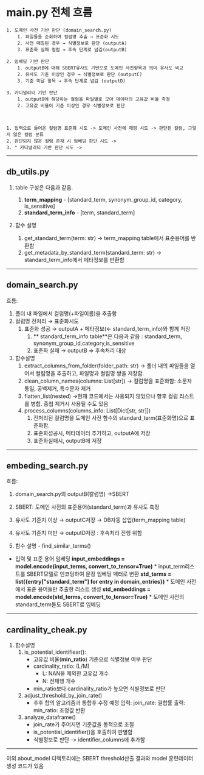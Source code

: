 
# main.py 전체 흐름

    1. 도메인 사전 기반 판단 (domain_search.py)
        1. 파일들을 순회하며 컬럼명 추출 → 표준화 시도
        2. 사전 매칭된 경우 → 식별정보로 판단 (outputA)
        3. 표준화 실패 컬럼 → 후속 단계로 넘김(outputB)

    2. 임베딩 기반 판단
        1. outputB에 대해 SBERT유사도 기반으로 도메인 사전항목과 의미 유사도 비교
        2. 유사도 기준 이상인 경우 → 식별정보로 판단 (outputC)
        3. 기준 미달 항목 → 후속 단계로 넘김 (outputD)

    3. 카디널리티 기반 판단
        1. outputD에 해당하는 컬럼을 파일별로 모아 데이터의 고유값 비율 측정
        2. 고유값 비율이 기준 이상인 경우 식별정보로 판단


    
    1. 입력으로 들어온 컬럼명 표준화 시도 -> 도메인 사전에 매핑 시도 -> 판단된 컬럼, 그렇지 않은 컬럼 분류
    2. 판단되지 않은 컬럼 존재 시 임베딩 판단 시도 -> 
    3. " 카디널리티 기반 판단 시도 ->
----------
## db_utils.py

1. table 구성은 다음과 같음.
    1. **term_mapping** - [standard_term, synonym_group_id, category, is_sensitive]
    2. **standard_term_info** -
    [term, standard_term]

2. 함수 설명
    1. get_standard_term(term: str) 
         -> term_mapping table에서 표준용어를 반환함
    2. get_metadata_by_standard_term(standard_term: str)
        -> standard_term_info에서 메타정보를 반환함

-------------
        
## domain_search.py
흐름:
1. 폴더 내 파일에서 컬럼명(+파일이름)을 추출함
2. 컬럼명 전처리 → 표준화시도
    1. 표준화 성공 → outputA + 메타정보(← standard_term_info)와 함께 저장
        1. ** standard_term_info table**은 다음과 같음 : standard_term, synonym_group_id,category,is_sensitive
        2. 표준화 실패 → outputB ⇒ 후속처리 대상
3. 함수설명
    1. extract_columns_from_folder(folder_path: str)
        -> 폴더 내의 파일들을 열어서 컬럼명을 추출하고, 파일명과 컬럼명 쌍을 저장함.
    2. clean_column_names(columns: List[str])
        -> 컬럼명을 표준화함: 소문자 통일, 공백제거, 특수문자 제거
    3. flatten_list(nested)
        ->현재 코드에서는 사용되지 않았으나 향후 컬럼 리스트를 병합. 중첩 제거시 사용될 수도 있음
    4. process_columns(columns_info: List[Dict[str, str]])
        1. 전처리된 컬럼명을 도메인 사전 함수의 standard_term(표준화명)으로 표준화함.
        2. 표준화성공시, 메타데이터 추가하고, outputA에 저장
        3. 표준화실패시, outputB에 저장
-----------
## embeding_search.py
흐름:
1.  domain_search.py의 outputB(칼럼명) →SBERT
2. SBERT: 도메인 사전의 표준용어(standard_term)과 유사도 측정
3. 유사도 기준치 이상 → outputC저장 → DB자동 삽입(term_mapping table)
4. 유사도 기준치 미만 → outputD저장 : 후속처리 진행 위함

5. 함수 설명 - find_similar_terms()
*  입력 및 표준 용어 임베딩
    **input_embeddings = model.encode(input_terms, convert_to_tensor=True)**
        * input_term리스트를 SBERT모델로 인코딩하여 문장 임베딩 벡터로 변환
    **std_terms = list({entry["standard_term"] for entry in domain_entries})**
        * 도메인 사전에서 표준 용어들만 추출한 리스트 생성
    **std_embeddings = model.encode(std_terms, convert_to_tensor=True)**
		* 도메인 사전의 standard_term들도 SBERT로 임베딩

--------------
## cardinality_cheak.py
1. 함수설명
    1. is_potential_identifiear():
        * 고유값 비율(**min_ratio**) 기준으로 식별정보 여부 판단
        * cardinality_ratio: (L/M)
            * L: NAN을 제외한 고유값 개수
            * N: 전체행 개수
        * min_ratio보다 cardinality_ratio가 높으면 식별정보로 판단
    2. adjust_threshold_by_join_rate()
        * 추후 합의 알고리즘과 통합후 수정 예정
        입력: join_rate: 결합률
        출력: min_ratio: 조정값 반환
    3. analyze_dataframe()
        * join_rate가 주어지면 기준값을 동적으로 조절
        * is_potential_identifier()을 호출하여 판별함
        * 식별정보로 판단 -> identifier_columns에 추가함
---------
이외 about_model 디렉토리에는 SBERT threshold산출 결과와 model 훈련데이터 생성 코드가 있음